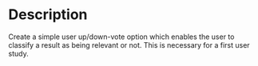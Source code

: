 Description
======================
Create a simple user up/down-vote option which enables the user to classify a result as being relevant or not.
This is necessary for a first user study.